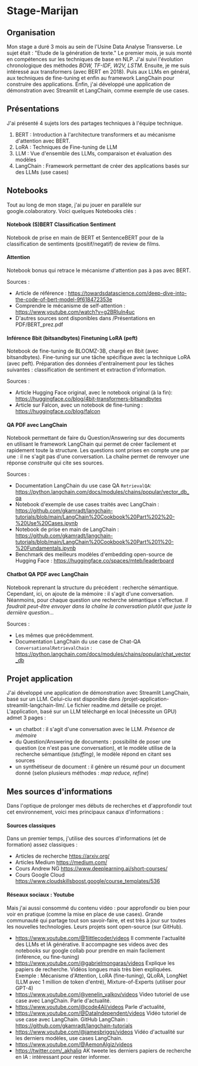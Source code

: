 # Stage-Marijan

## Organisation
Mon stage a duré 3 mois au sein de l'Usine Data Analyse Transverse. Le sujet était : "Etude de la génération de texte."
Le premier mois, je suis monté en compétences sur les techniques de base en NLP. J'ai suivi l'évolution chronologique des méthodes _BOW, TF-IDF, W2V, LSTM_. Ensuite, je me suis intéressé aux transformers (avec BERT en 2018). Puis aux LLMs en général, aux techniques de fine-tuning et enfin au framework LangChain pour construire des applications. Enfin, j'ai développé une application de démonstration avec Streamlit et LangChain, comme exemple de use cases.

## Présentations
J'ai présenté 4 sujets lors des partages techniques à l'équipe technique.

1. BERT : Introduction à l'architecture transformers et au mécanisme d'attention avec BERT. 
2. LoRA : Techniques de Fine-tuning de LLM
3. LLM : Vue d'ensemble des LLMs, comparaison et évaluation des modèles
4. LangChain : Framework permettant de créer des applications basés sur des LLMs (use cases)

## Notebooks
Tout au long de mon stage, j'ai pu jouer en parallèle sur google.colaboratory. Voici quelques Notebooks clés :

#### Notebook (S)BERT Classification Sentiment
Notebook de prise en main de BERT et SentenceBERT pour de la classification de sentiments (positif/negatif) de review de films.

#### Attention 
Notebook bonus qui retrace le mécanisme d'attention pas à pas avec BERT.

Sources :
- Article de référence : https://towardsdatascience.com/deep-dive-into-the-code-of-bert-model-9f618472353e 
- Comprendre le mécanisme de self-attention : https://www.youtube.com/watch?v=g2BRIuln4uc 
- D'autres sources sont disponibles dans /Présentations en PDF/BERT_prez.pdf 
####  Inférence 8bit (bitsandbytes) Finetuning LoRA (peft)
Notebook de fine-tuning de BLOOMZ-3B, chargé en 8bit (avec bitsandbytes). Fine-tuning sur une tâche spécifique avec la technique LoRA (avec peft). Préparation des données d'entraînement pour les tâches suivantes : classification de sentiment et extraction d'information.

Sources :
- Article Hugging Face original, avec le notebook original (à la fin): https://huggingface.co/blog/4bit-transformers-bitsandbytes
- Article sur Falcon, avec un notebook de fine-tuning : https://huggingface.co/blog/falcon 
#### QA PDF avec LangChain
Notebook permettant de faire du Question/Answering sur des documents en utilisant le framework LangChain qui permet de créer facilement et rapidement toute la structure. Les questions sont prises en compte une par une : il ne s'agit pas d'une conversation. La chaîne permet de renvoyer une réponse _construite_ qui cite ses sources.

Sources :
- Documentation LangChain du use case QA `RetrievalQA`: https://python.langchain.com/docs/modules/chains/popular/vector_db_qa
- Notebook d'exemple de use cases traités avec LangChain : https://github.com/gkamradt/langchain-tutorials/blob/main/LangChain%20Cookbook%20Part%202%20-%20Use%20Cases.ipynb
- Notebook de prise en main de LangChain : https://github.com/gkamradt/langchain-tutorials/blob/main/LangChain%20Cookbook%20Part%201%20-%20Fundamentals.ipynb 
- Benchmark des meilleurs modèles d'embedding open-source de Hugging Face : https://huggingface.co/spaces/mteb/leaderboard 
#### Chatbot QA PDF avec LangChain
Notebook reprenant la structure du précédent : recherche sémantique. Cependant, ici, on ajoute de la mémoire : il s'agit d'une conversation. Néanmoins, pour chaque question une recherche sémantique s'effectue. _Il faudrait peut-être envoyer dans la chaîne la conversation plutôt que juste la dernière question..._

Sources : 
- Les mêmes que précédemment.
- Documentation LangChain du use case de Chat-QA `ConversationalRetrievalChain` : https://python.langchain.com/docs/modules/chains/popular/chat_vector_db
## Projet application
J'ai développé une application de démonstration avec Streamlit LangChain, basé sur un LLM. Celui-ciu est disponible dans /projet-application-streamlit-langchain-llm/. Le fichier readme.md détaille ce projet.
L'application, basé sur un LLM téléchargé en local (nécessite un GPU) admet 3 pages :
- un chatbot : il s'agit d'une conversation avec le LLM. _Présence de mémoire_
- du Question/Answering de documents : possibilité de poser une question (ce n'est pas une conversation), et le modèle utilise de la recherche sémantique _(stuffing)_, le modèle répond en citant ses sources
- un synthétiseur de document : il génère un résumé pour un document donné (selon plusieurs méthodes : _map reduce, refine_)

## Mes sources d'informations
Dans l'optique de prolonger mes débuts de recherches et d'approfondir tout cet environnement, voici mes principaux canaux d'informations :

#### Sources classiques 
Dans un premier temps, j'utilise des sources d'informations (et de formation) assez classiques :
- Articles de recherche https://arxiv.org/ 
- Articles Medium https://medium.com/ 
- Cours Andrew NG https://www.deeplearning.ai/short-courses/ 
- Cours Google Cloud https://www.cloudskillsboost.google/course_templates/536 

#### Réseaux sociaux : Youtube
Mais j'ai aussi consommé du contenu vidéo : pour approfondir ou bien pour voir en pratique (comme la mise en place de use cases).
Grande communauté qui partage tout son savoir-faire, et est très à jour sur toutes les nouvelles technologies. Leurs projets sont open-source (sur GitHub). 
- https://www.youtube.com/@1littlecoder/videos Il commente l'actualité des LLMs et IA générative. Il accompagne ses videos avec des notebooks sur google collab pour prendre en main facilement (inférence, ou fine-tuning)
- https://www.youtube.com/@gabrielmongaras/videos Explique les papiers de recherche. Vidéos longues mais très bien expliquées. Exemple : Mécanisme d'Attention, LoRA (fine-tuning), QLoRA, LongNet (LLM avec 1 million de token d'entré), Mixture-of-Experts (utiliser pour GPT-4)
- https://www.youtube.com/@venelin_valkov/videos Video tutoriel de use case avec LangChain. Parle d'actualité.
- https://www.youtube.com/@code4AI/videos Parle d'actualité, 
- https://www.youtube.com/@DataIndependent/videos Vidéo tutoriel de use case avec LangChain. GitHub LangChain : https://github.com/gkamradt/langchain-tutorials 
- https://www.youtube.com/@jamesbriggs/videos Vidéo d'actualité sur les derniers modèles, use cases LangChain.
- https://www.youtube.com/@AemonAlgiz/videos 
- https://twitter.com/_akhaliq AK tweete les derniers papiers de recherche en IA : intéressant pour rester informer.




